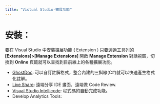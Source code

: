 ```yaml
---
title: "Vistual Studio-擴展功能"
---
```

# 安裝：
要在 Visual Studio 中安裝擴展功能 ( Extension ) 只要透過工具列的 **[Extensions]>[Manage Extensions]** 開啟 **Manage Extension** 對話視窗，切換到 **Online** 頁籤就可以查找到目前線上的各種擴展功能。

* [GhostDoc][GostDOc]: 可以自訂註解格式，整合內建的三斜線(C#)就可以快速產生格式化註解。
* [Live Share][LiveShare]: 遠端分享 IDE 畫面，遠端做 Code Review.
* [Visual Studio Intellicode][VSIntellicode]: 程式碼的自動完成功能。
* Develop Analytics Tools:

[GostDoc]:https://submain.com/ghostdoc/GettingStarted/
[LiveShare]:https://docs.microsoft.com/zh-tw/visualstudio/liveshare/
[VSIntellicode]:https://docs.microsoft.com/zh-tw/visualstudio/intellicode/intellicode-visual-studio
